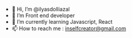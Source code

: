 - 👋 Hi, I’m @ilyasdolliazal
- 👀 I’m Front end developer 
- 🌱 I’m currently learning Javascript, React
- 📫 How to reach me : inselfcreator@gmail.com

<!---
ilyasdolliazal/ilyasdolliazal is a ✨ special ✨ repository because its `README.md` (this file) appears on your GitHub profile.
You can click the Preview link to take a look at your changes.
--->

